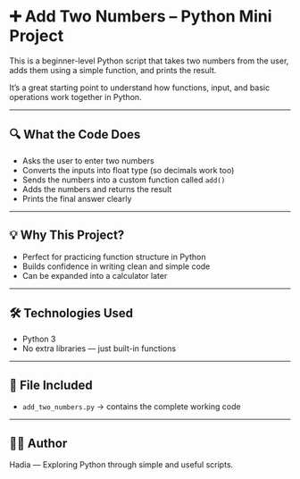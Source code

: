 # ➕ Add Two Numbers – Python Mini Project

This is a beginner-level Python script that takes two numbers from the user, adds them using a simple function, and prints the result.

It’s a great starting point to understand how functions, input, and basic operations work together in Python.

---

## 🔍 What the Code Does

- Asks the user to enter two numbers  
- Converts the inputs into float type (so decimals work too)  
- Sends the numbers into a custom function called `add()`  
- Adds the numbers and returns the result  
- Prints the final answer clearly

---

## 💡 Why This Project?

- Perfect for practicing function structure in Python  
- Builds confidence in writing clean and simple code  
- Can be expanded into a calculator later

---

## 🛠 Technologies Used

- Python 3  
- No extra libraries — just built-in functions

---

## 📁 File Included

- `add_two_numbers.py` → contains the complete working code

---

## 👩‍💻 Author

Hadia — Exploring Python through simple and useful scripts.
